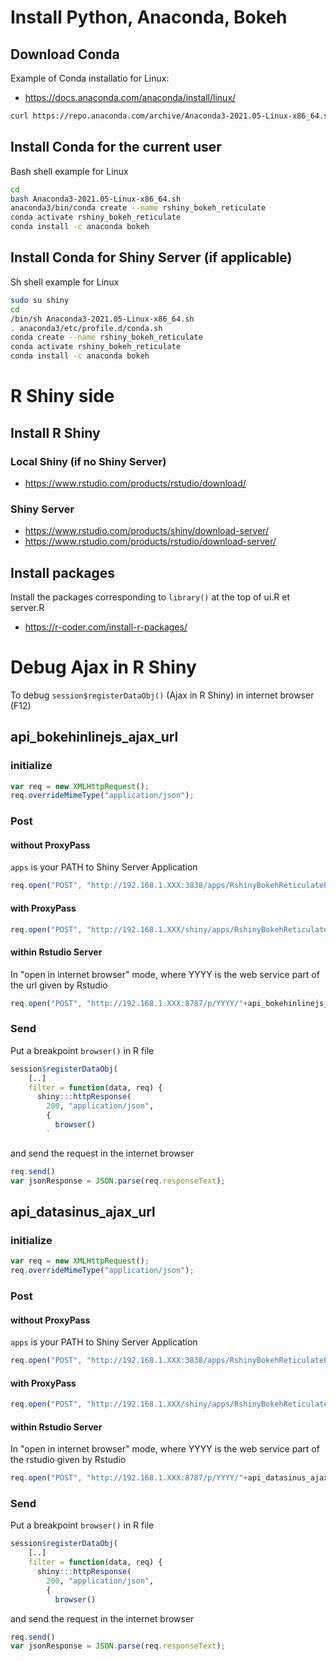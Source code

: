 # Install Python, Anaconda, Bokeh

## Download Conda


Example of Conda installatio for Linux:

- https://docs.anaconda.com/anaconda/install/linux/

```sh
curl https://repo.anaconda.com/archive/Anaconda3-2021.05-Linux-x86_64.sh -o Anaconda3-2021.05-Linux-x86_64.sh
```


## Install Conda for the current user 

Bash shell example for Linux

```bash
cd 
bash Anaconda3-2021.05-Linux-x86_64.sh
anaconda3/bin/conda create --name rshiny_bokeh_reticulate
conda activate rshiny_bokeh_reticulate
conda install -c anaconda bokeh
```

## Install Conda for Shiny Server (if applicable)

Sh shell example for Linux

```sh
sudo su shiny 
cd
/bin/sh Anaconda3-2021.05-Linux-x86_64.sh
. anaconda3/etc/profile.d/conda.sh
conda create --name rshiny_bokeh_reticulate
conda activate rshiny_bokeh_reticulate
conda install -c anaconda bokeh

```



# R Shiny side
## Install R Shiny
### Local Shiny (if no Shiny Server)

- https://www.rstudio.com/products/rstudio/download/

### Shiny Server 

- https://www.rstudio.com/products/shiny/download-server/
- https://www.rstudio.com/products/rstudio/download-server/

## Install packages

Install the packages corresponding to `library()` at the top of ui.R et server.R

- https://r-coder.com/install-r-packages/

# Debug Ajax in R Shiny
 
To debug  `session$registerDataObj()` (Ajax in R Shiny) in internet browser (F12)

## api_bokehinlinejs_ajax_url

### initialize
```javascript
var req = new XMLHttpRequest();
req.overrideMimeType("application/json");
```

### Post

####  without ProxyPass
`apps` is your PATH to Shiny Server Application
```javascript
req.open("POST", "http://192.168.1.XXX:3838/apps/RshinyBokehReticulatePOC/"+api_bokehinlinejs_ajax_url, true)
```
####  with ProxyPass
```javascript
req.open("POST", "http://192.168.1.XXX/shiny/apps/RshinyBokehReticulatePOC/"+api_bokehinlinejs_ajax_url, true)
```
####  within Rstudio Server
In   "open in internet browser" mode, where YYYY is the web service part of the url given by Rstudio
```javascript
req.open("POST", "http://192.168.1.XXX:8787/p/YYYY/"+api_bokehinlinejs_ajax_url, true)
```
### Send
Put a breakpoint `browser()` in R file
```R
session$registerDataObj(
    [..]
    filter = function(data, req) {
      shiny:::httpResponse(
        200, "application/json",
        {
          browser()
        `
```
and send the request in the internet browser
```javascript
req.send()
var jsonResponse = JSON.parse(req.responseText); 
```


## api_datasinus_ajax_url

### initialize
```javascript
var req = new XMLHttpRequest();
req.overrideMimeType("application/json");
```

### Post

####  without ProxyPass
`apps` is your PATH to Shiny Server Application
```javascript
req.open("POST", "http://192.168.1.XXX:3838/apps/RshinyBokehReticulatePOC/"+api_datasinus_ajax_url+'&operation=increment', true)
```
####  with ProxyPass
```javascript
req.open("POST", "http://192.168.1.XXX/shiny/apps/RshinyBokehReticulatePOC/"+api_datasinus_ajax_url+'&operation=increment', true)
```
####  within Rstudio Server
In   "open in internet browser" mode, where YYYY is the web service part of the rstudio given by Rstudio
```javascript
req.open("POST", "http://192.168.1.XXX:8787/p/YYYY/"+api_datasinus_ajax_url+'&operation=increment', true)
```
### Send
Put a breakpoint `browser()` in R file
```R
session$registerDataObj(
    [..]
    filter = function(data, req) {
      shiny:::httpResponse(
        200, "application/json",
        {
          browser()
```
and send the request in the internet browser
```javascript
req.send()
var jsonResponse = JSON.parse(req.responseText); 
```



